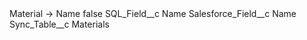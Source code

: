 <?xml version="1.0" encoding="UTF-8"?>
<CustomMetadata xmlns="http://soap.sforce.com/2006/04/metadata" xmlns:xsi="http://www.w3.org/2001/XMLSchema-instance" xmlns:xsd="http://www.w3.org/2001/XMLSchema">
    <label>Material -&gt; Name</label>
    <protected>false</protected>
    <values>
        <field>SQL_Field__c</field>
        <value xsi:type="xsd:string">Name</value>
    </values>
    <values>
        <field>Salesforce_Field__c</field>
        <value xsi:type="xsd:string">Name</value>
    </values>
    <values>
        <field>Sync_Table__c</field>
        <value xsi:type="xsd:string">Materials</value>
    </values>
</CustomMetadata>
